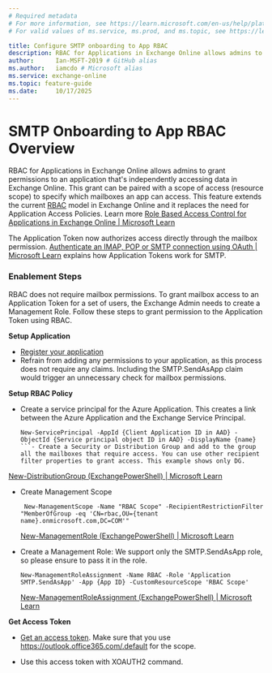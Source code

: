 ```yaml
---
# Required metadata
# For more information, see https://learn.microsoft.com/en-us/help/platform/learn-editor-add-metadata
# For valid values of ms.service, ms.prod, and ms.topic, see https://learn.microsoft.com/en-us/help/platform/metadata-taxonomies

title: Configure SMTP onboarding to App RBAC
description: RBAC for Applications in Exchange Online allows admins to grant permissions to an application that's independently accessing data in Exchange Online. This grant can be paired with a scope of access (resource scope) to specify which mailboxes an app can access. This feature extends the current RBAC model in Exchange Online and it replaces the need for Application Access Policies.
author:      Ian-MSFT-2019 # GitHub alias
ms.author:   iamcdo # Microsoft alias
ms.service: exchange-online
ms.topic: feature-guide
ms.date:     10/17/2025
---
```


# SMTP Onboarding to App RBAC Overview

RBAC for Applications in Exchange Online allows admins to grant permissions to an application that's independently accessing data in Exchange Online. This grant can be paired with a scope of access (resource scope) to specify which mailboxes an app can access. This feature extends the current [RBAC](/exchange/permissions-exo/permissions-exo) model in Exchange Online and it replaces the need for Application Access Policies. Learn more [Role Based Access Control for Applications in Exchange Online | Microsoft Learn](/exchange/permissions-exo/application-rbac)

The Application Token now authorizes access directly through the mailbox permission. [Authenticate an IMAP, POP or SMTP connection using OAuth | Microsoft Learn](/exchange/client-developer/legacy-protocols/how-to-authenticate-an-imap-pop-smtp-application-by-using-oauth) explains how Application Tokens work for SMTP.

### Enablement Steps

RBAC does not require mailbox permissions. To grant mailbox access to an Application Token for a set of users, the Exchange Admin needs to create a Management Role. Follow these steps to grant permission to the Application Token using RBAC.

**Setup Application**

- [Register your application](https://learn.microsoft.com/en-us/exchange/client-developer/legacy-protocols/how-to-authenticate-an-imap-pop-smtp-application-by-using-oauth#register-your-application)
- Refrain from adding any permissions to your application, as this process does not require any claims. Including the SMTP.SendAsApp claim would trigger an unnecessary check for mailbox permissions.


**Setup RBAC Policy**
- Create a service principal for the Azure Application. This creates a link between the Azure Application and the Exchange Service Principal.

  ```
  New-ServicePrincipal -AppId {Client Application ID in AAD} -ObjectId {Service principal object ID in AAD} -DisplayName {name}
  ```- Create a Security or Distribution Group and add to the group all the mailboxes that require access. You can use other recipient filter properties to grant access. This example shows only DG.
[New-DistributionGroup (ExchangePowerShell) | Microsoft Learn](/powershell/module/exchange/new-distributiongroup?view=exchange-ps)

- Create Management Scope

  ```
   New-ManagementScope -Name "RBAC Scope" -RecipientRestrictionFilter "MemberOfGroup -eq 'CN=rbac,OU={tenant name}.onmicrosoft.com,DC=COM'"
  ```
    [New-ManagementRole (ExchangePowerShell) | Microsoft Learn](https://learn.microsoft.com/en-us/powershell/module/exchangepowershell/new-managementrole?view=exchange-ps)

- Create a Management Role: We support only the SMTP.SendAsApp role, so please ensure to pass it in the role.

  ```
  New-ManagementRoleAssignment -Name RBAC -Role 'Application SMTP.SendAsApp' -App {App ID} -CustomResourceScope 'RBAC Scope'
  ```
     [New-ManagementRoleAssignment (ExchangePowerShell) | Microsoft Learn](https://learn.microsoft.com/en-us/powershell/module/exchangepowershell/new-managementroleassignment?view=exchange-ps)

**Get Access Token**
- [Get an access token](/exchange/client-developer/legacy-protocols/how-to-authenticate-an-imap-pop-smtp-application-by-using-oauth). Make sure that you use https://outlook.office365.com/.default for the scope.

- Use this access token with XOAUTH2 command.








